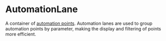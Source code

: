 # AutomationLane

A container of [automation points](./AutomationPoint.md). Automation lanes are used to group automation points by parameter, making the display and filtering of points more efficient.